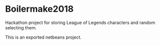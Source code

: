 # Boilermake2018
Hackathon project for storing League of Legends characters and random selecting them.

This is an exported netbeans project.
